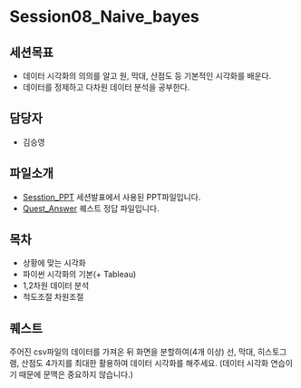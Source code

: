 Session08_Naive_bayes
===

세션목표
---
 - 데이터 시각화의 의의를 알고 원, 막대, 산점도 등 기본적인 시각화를 배운다.
 - 데이터를 정제하고 다차원 데이터 분석을 공부한다.

담당자
---
 - 김승영

파일소개
---
   
 - [Sesstion_PPT](./Session8_Naive_Bayes.pdf) 세션발표에서 사용된 PPT파일입니다.
 - [Quest_Answer](./Session8_Quest_answer.py) 퀘스트 정답 파일입니다.

 


목차
---
   
 - 상황에 맞는 시각화
 - 파이썬 시각화의 기본(+ Tableau)
 - 1,2차원 데이터 분석
 - 척도조절 차원조절 
 
 
퀘스트
---
주어진 csv파일의 데이터를 가져온 뒤 화면을 분할하여(4개 이상) 선, 막대, 히스토그램, 산점도 4가지를 최대한 활용하여 데이터 시각화를 해주세요.
(데이터 시각화 연습이기 때문에 문맥은 중요하지 않습니다.)
